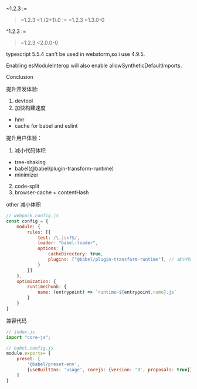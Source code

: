 ~1.2.3 :=
>=1.2.3 <1.(2+1).0 :=
>=1.2.3 <1.3.0-0

^1.2.3 :=
>=1.2.3 <2.0.0-0

typescript 5.5.4 can't be used in webstorm,so i use 4.9.5.

Enabling esModuleInterop will also enable allowSyntheticDefaultImports.

Conclusion 

提升开发体验:
1. devtool
2. 加快构建速度 
- hmr
- cache for babel and eslint

提升用户体验：
1. 减小代码体积
- tree-shaking 
- babel(@babel/plugin-transform-runtime)
- minimizer
2. code-split
3. browser-cache + contentHash

other
减小体积
```Javascript
// webpack.config.js
const config = {
    module: {
        rules: [{
            test: /\.jsx?$/,
            loader: "babel-loader",
            options: {
                cacheDirectory: true,
                plugins: ["@babel/plugin-transform-runtime"], // 减少代码体积
            }
        }]
    },
    optimization: {
        runtimeChunk: {
            name: (entrypoint) => `runtime~${entrypoint.name}.js`
        }
    }
}
```

兼容代码
```Javascript
// index.js
import "core-js";

// babel.config.js
module.exports= {
    preset: [
        '@babel/preset-env',
        {useBuiltIns: 'usage', corejs: {version: '3', proposals: true}}
    ]
}
```

